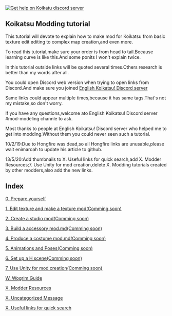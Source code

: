 [![Get help on Koikatu discord server](https://img.shields.io/badge/help-discord-brightgreen.svg)](https://discord.gg/urDt8CK)
## Koikatsu Modding tutorial
This tutorial will devote to explain how to make mod for Koikatsu from basic texture edit editing to complex map creation,and even more.

To read this tutorial,make sure your order is from head to tail.Because learning curve is like this.And some ponits I won't explain twice.

In this tutorial outside links will be quoted several times.Others research is better than my words after all.

You could open Discord web version when trying to open links from Discord.And make sure you joined [English Koikatsu! Discord server](https://discord.gg/urDt8CK)

Same links could appear multiple times,because it has same tags.That's not my mistake,so don't worry.

If you have any questions,welcome ato English Koikatsu! Discord server #mod-modeling channle to ask.

Most thanks to people at English Koikatsu! Discord server who helped me to get into modding.Without them you could never seen such a tutorial.

10/2/19:Due to Hongfire was dead,so all Hongfire links are unusable,please wait enimaroah to update his article to github.

13/5/20:Add thumbnails to X. Useful links for quick search,add X. Modder Resources;7. Use Unity for mod creation,delete X. Modding tutorials created by other modders,also add the new links.

## Index
[0. Prepare yourself](https://github.com/xm007/Koikatsu-Modding/blob/master/Index/0.%20Prepare%20yourself.md)

[1. Edit texture and make a texture mod(Comming soon)](https://github.com/xm007/Koikatsu-Modding/blob/master/Index/1.%20Edit%20texture%20and%20make%20a%20texture%20mod.md)

[2. Create a studio mod(Comming soon)](https://github.com/xm007/Koikatsu-Modding/blob/master/Index/2.%20Create%20a%20studio%20mod.md)

[3. Build a accessory mod.md(Comming soon)](https://github.com/xm007/Koikatsu-Modding/blob/master/Index/3.%20Build%20a%20accessory%20mod.md)

[4. Produce a costume mod.md(Comming soon)](https://github.com/xm007/Koikatsu-Modding/blob/master/Index/4.%20Produce%20a%20costume%20mod.md)

[5. Animations and Poses(Comming soon)](https://github.com/xm007/Koikatsu-Modding/blob/master/Index/5.%20Animations%20and%20Poses.md)

[6. Set up a H scene(Comming soon)](https://github.com/xm007/Koikatsu-Modding/blob/master/Index/6.%20Set%20up%20a%20H%20scene.md)

[7. Use Unity for mod creation(Comming soon)](https://github.com/xm007/Koikatsu-Modding/blob/master/Index/7.%20Use%20Unity%20for%20mod%20creation.md)

[W. Wogrim Guide](https://github.com/xm007/Koikatsu-Modding/blob/master/Index/W.%20Wogrim%20Guide)

[X. Modder Resources](https://github.com/xm007/Koikatsu-Modding/blob/master/Index/X.%20Modder%20Resources.md)

[X. Uncategorized Message](https://github.com/xm007/Koikatsu-Modding/blob/master/Index/X.%20Uncategorized%20Message.md)

[X. Useful links for quick search](https://github.com/xm007/Koikatsu-Modding/blob/master/Index/X.%20Useful%20links%20for%20quick%20search.md)

